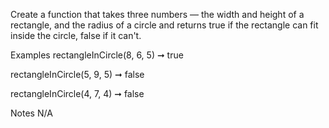 Create a function that takes three numbers — the width and height of a rectangle, and the radius of a circle and returns true if the rectangle can fit inside the circle, false if it can't.

Examples
rectangleInCircle(8, 6, 5) ➞ true

rectangleInCircle(5, 9, 5) ➞ false

rectangleInCircle(4, 7, 4) ➞ false

Notes
N/A